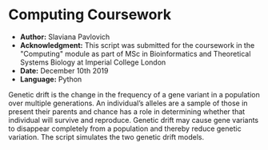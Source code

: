 # Computing Coursework

- **Author:** Slaviana Pavlovich
- **Acknowledgment:** This script was submitted for the coursework in the "Computing" module as part of MSc in Bioinformatics and Theoretical Systems Biology at Imperial College London
- **Date:** December 10th 2019
- **Language:** Python

Genetic drift is the change in the frequency of a gene variant in a population over multiple generations. An individual’s alleles are a sample of those in present their parents and chance has a role in determining whether that individual will survive and reproduce. Genetic
drift may cause gene variants to disappear completely from a population and thereby reduce genetic variation. The script simulates the two genetic drift models.
